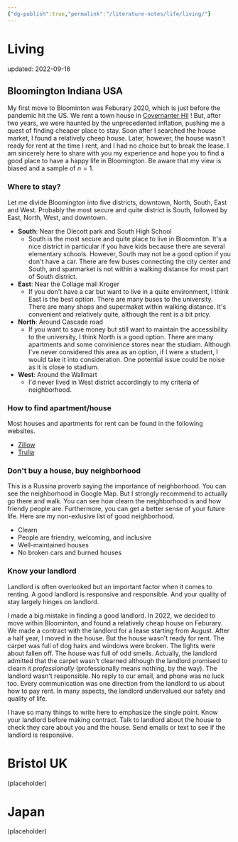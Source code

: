 ```yaml
---
{"dg-publish":true,"permalink":"/literature-notes/life/living/"}
---
```



# Living
updated: 2022-09-16


## Bloomington Indiana USA
My first move to Bloominton was Feburary 2020, which is just before the pandemic hit the US. We rent a town house in [Covernanter Hil](https://www.covenanterhill.com/) ! But, after two years, we were haunted by the unprecedented inflation, pushing me a quest of finding cheaper place to stay. Soon after I searched the house market, I found a relatively cheep house. Later, however, the house wasn't ready for rent at the time I rent, and I had no choice but to break the lease. I am sincerely here to share with you my experience and hope you to find a good place to have a happy life in Bloomington. Be aware that my view is biased and a sample of $n=1$.
 
### Where to stay?
Let me divide Bloomington into five districts, downtown, North, South, East and West. Probably the most secure and quite district is South, followed by East, North, West, and downtown. 

- **South**: Near the Olecott park and South High School 
	- South is the most secure and quite place to live in Bloominton. It's a nice district in particular if you have kids because there are several elementary schools. However, South may not be a good option if you don't have a car. There are few buses connecting the city center and South, and sparmarket is not within a walking distance for most part of South district. 
- **East**: Near the Collage mall Kroger
	- If you don't have a car but want to live in a quite environment, I think East is the best option. There are many buses to the university. There are many shops and supermaket within walking distance. It's convenient and relatively quite, although the rent is a bit pricy. 
- **North**: Around Cascade road
	- If you want to save money but still want to maintain the accessibility to the university, I think North is a good option. There are many apartments and some convinience stores near the studiam. Although I've never considered this area as an option, if I were a student, I would take it into consideration. One potential issue could be noise as it is close to stadium. 
- **West**: Around the Wallmart
	- I'd never lived in West district accordingly to my criteria of neighborhood.

### How to find apartment/house
Most houses and apartments for rent can be found in the following websites. 
- [Zillow](https://www.zillow.com/)
- [Trulia](https://www.trulia.com/)

### Don't buy a house, buy neighborhood
This is a Russina proverb saying the importance of neighborhood. You can see the neighborhood in Google Map. But I strongly recommend to actually go there and walk. You can see how clearn the neighborhood is and how friendy people are. Furthermore, you can get a better sense of your future life. Here are my non-exlusive list of good neighborhood. 
- Clearn
- People are friendry, welcoming, and inclusive 
- Well-maintained houses 
- No broken cars and burned houses

### Know your landlord
Landlord is often overlooked but an important factor when it comes to renting. A good landlord is responsive and responsible. And your quality of stay largely hinges on landlord. 

I made a big mistake in finding a good landlord. In 2022, we decided to move within Bloominton, and found a relatively cheap house on Feburary. We made a contract with the landlord for a lease starting from August. After a half year, I moved in the house. But the house wasn't ready for rent. The carpet was full of dog hairs and windows were broken. The lights were about fallen off. The house was full of odd smells. Actually, the landlord admitted that the carpet wasn't clearned although the landlord promised to clearn it *professionally* (professionally means nothing, by the way). The landlord wasn't responsible. No reply to our email, and phone was no luck too. Every communication was one direction from the landlord to us about how to pay rent. In many aspects, the landlord undervalued our safety and quality of life.

I have so many things to write here to emphasize the single point. Know your landlord before making contract. Talk to landlord about the house to check they care about you and the house. Send emails or text to see if the landlord is responsive. 


# Bristol UK
(placeholder)

# Japan 
(placeholder)



